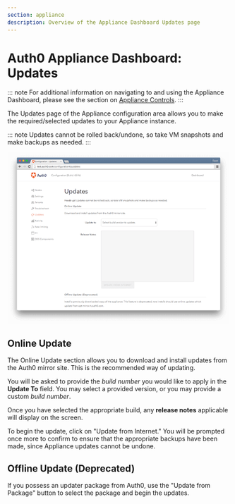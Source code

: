 ```yaml
---
section: appliance
description: Overview of the Appliance Dashboard Updates page
---
```


# Auth0 Appliance Dashboard: Updates

::: note
  For additional information on navigating to and using the Appliance Dashboard, please see the section on [Appliance Controls](/appliance/dashboard#appliance-controls).
:::

The Updates page of the Appliance configuration area allows you to make the required/selected updates to your Appliance instance.

::: note
  Updates cannot be rolled back/undone, so take VM snapshots and make backups as needed.
:::

![](/media/articles/appliance/dashboard/updates.png)

## Online Update
The Online Update section allows you to download and install updates from the Auth0 mirror site. This is the recommended way of updating.

You will be asked to provide the *build number* you would like to apply in the **Update To** field. You may select a provided version, or you may provide a custom *build number*.

Once you have selected the appropriate build, any **release notes** applicable will display on the screen.

To begin the update, click on "Update from Internet." You will be prompted once more to confirm to ensure that the appropriate backups have been made, since Appliance updates cannot be undone.

## Offline Update (Deprecated)

If you possess an updater package from Auth0, use the "Update from Package" button to select the package and begin the updates.
